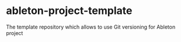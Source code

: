 # ableton-project-template
The template repository which allows to use Git versioning for Ableton project
